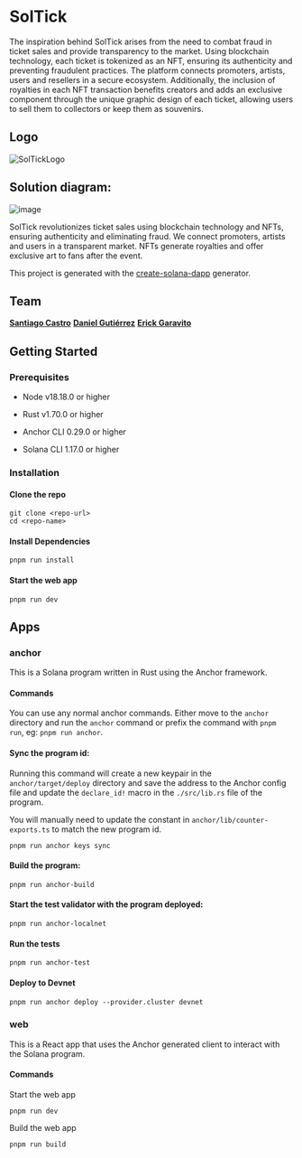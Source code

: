 # SolTick
The inspiration behind SolTick arises from the need to combat fraud in ticket sales and provide transparency to the market. Using blockchain technology, each ticket is tokenized as an NFT, ensuring its authenticity and preventing fraudulent practices. The platform connects promoters, artists, users and resellers in a secure ecosystem. Additionally, the inclusion of royalties in each NFT transaction benefits creators and adds an exclusive component through the unique graphic design of each ticket, allowing users to sell them to collectors or keep them as souvenirs.

## Logo
![SolTickLogo](https://github.com/ericksgv/SolTick/assets/103967100/687d58a4-748f-4112-a8bc-c02ed1437738)

## Solution diagram:

![image](https://github.com/ericksgv/SolTick-Renaissance-Global-Online-Hackathon/assets/103967100/51f833c9-e06d-4e48-a3ec-aa97f84ca257)

SolTick revolutionizes ticket sales using blockchain technology and NFTs, ensuring authenticity and eliminating fraud. We connect promoters, artists and users in a transparent market. NFTs generate royalties and offer exclusive art to fans after the event.

This project is generated with the [create-solana-dapp](https://github.com/solana-developers/create-solana-dapp) generator.

## Team
[**Santiago Castro**](https://www.linkedin.com/in/santiago-castro-mu%C3%B1oz/?lipi=urn%3Ali%3Apage%3Ad_flagship3_people_connections%3BwgWMTkCtTYu2OHgOaoNk9g%3D%3D)
[**Daniel Gutiérrez**]()
[**Erick Garavito**](https://www.linkedin.com/in/erick-santiago-garavito-villamil-974275250/)


## Getting Started

### Prerequisites

- Node v18.18.0 or higher

- Rust v1.70.0 or higher
- Anchor CLI 0.29.0 or higher
- Solana CLI 1.17.0 or higher

### Installation

#### Clone the repo

```shell
git clone <repo-url>
cd <repo-name>
```

#### Install Dependencies

```shell
pnpm run install
```

#### Start the web app

```
pnpm run dev
```

## Apps

### anchor

This is a Solana program written in Rust using the Anchor framework.

#### Commands

You can use any normal anchor commands. Either move to the `anchor` directory and run the `anchor` command or prefix the command with `pnpm run`, eg: `pnpm run anchor`.

#### Sync the program id:

Running this command will create a new keypair in the `anchor/target/deploy` directory and save the address to the Anchor config file and update the `declare_id!` macro in the `./src/lib.rs` file of the program.

You will manually need to update the constant in `anchor/lib/counter-exports.ts` to match the new program id.

```shell
pnpm run anchor keys sync
```

#### Build the program:

```shell
pnpm run anchor-build
```

#### Start the test validator with the program deployed:

```shell
pnpm run anchor-localnet
```

#### Run the tests

```shell
pnpm run anchor-test
```

#### Deploy to Devnet

```shell
pnpm run anchor deploy --provider.cluster devnet
```

### web

This is a React app that uses the Anchor generated client to interact with the Solana program.

#### Commands

Start the web app

```shell
pnpm run dev
```

Build the web app

```shell
pnpm run build
```